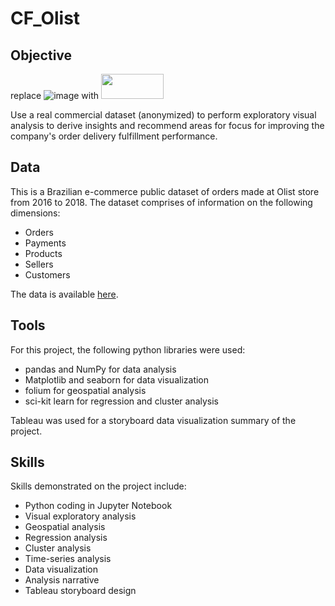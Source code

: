 # CF_Olist
## Objective
replace ![image](https://github.com/robertdavies412/CF_Olist/assets/152107027/6874dfbf-df25-4f15-aba7-b403033f947a.type) with <img src="https://github.com/robertdavies412/CF_Olist/assets/152107027/6874dfbf-df25-4f15-aba7-b403033f947a.type" width="100" height="40">

Use a real commercial dataset (anonymized) to perform exploratory visual analysis to derive insights and recommend areas for focus for improving the company's order delivery fulfillment performance.
## Data
This is a Brazilian e-commerce public dataset of orders made at Olist store from 2016 to 2018. The dataset comprises of information on the following dimensions:
* Orders
* Payments
* Products
* Sellers
* Customers

The data is available [here](https://www.kaggle.com/datasets/olistbr/brazilian-ecommerce). 
## Tools
For this project, the following python libraries were used:
* pandas and NumPy for data analysis
* Matplotlib and seaborn for data visualization
* folium for geospatial analysis
* sci-kit learn for regression and cluster analysis

Tableau was used for a storyboard data visualization summary of the project.
## Skills
Skills demonstrated on the project include:
* Python coding in Jupyter Notebook
* Visual exploratory analysis
* Geospatial analysis
* Regression analysis
* Cluster analysis
* Time-series analysis
* Data visualization
* Analysis narrative
* Tableau storyboard design

